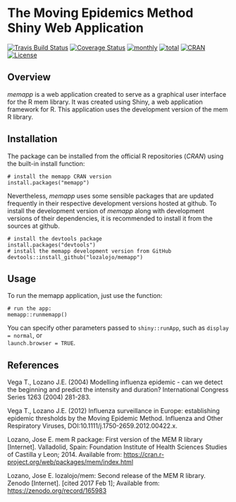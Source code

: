 # The Moving Epidemics Method Shiny Web Application

[![Travis Build Status](https://travis-ci.org/lozalojo/memapp.svg?branch=master)](https://travis-ci.org/lozalojo/memapp)
[![Coverage Status](https://img.shields.io/codecov/c/github/lozalojo/memapp/master.svg)](https://codecov.io/github/lozalojo/memapp?branch=master)
[![monthly](http://cranlogs.r-pkg.org/badges/memapp)](https://www.rpackages.io/package/memapp) 
[![total](http://cranlogs.r-pkg.org/badges/grand-total/memapp)](https://www.rpackages.io/package/memapp)
[![CRAN](http://www.r-pkg.org/badges/version/memapp?color=009999)](https://cran.r-project.org/package=memapp)
[![License](https://img.shields.io/badge/license-GPL%20%28%3E=%202%29-lightgrey.svg?style=flat)](http://www.gnu.org/licenses/gpl-2.0.html)

## Overview

*memapp* is a web application created to serve as a graphical user interface for the R mem library. It was created using Shiny, a web application framework for R. This application uses the development version of the mem R library.

## Installation

The package can be installed from the official R repositories (*CRAN*) using the built-in install function:

```
# install the memapp CRAN version
install.packages("memapp")
```

Nevertheless, *memapp* uses some sensible packages that are updated frequently in their respective development versions hosted at github. To install the development version of *memapp* along with development versions of their dependencies, it is recommended to install it from the sources at github.

```
# install the devtools package
install.packages("devtools")
# install the memapp development version from GitHub
devtools::install_github("lozalojo/memapp")
```

## Usage

To run the memapp application, just use the function:

```
# run the app:
memapp::runmemapp()
```

You can specify other parameters passed to `shiny::runApp`, such as `display = normal`, or  
`launch.browser = TRUE`.

## References

Vega T., Lozano J.E. (2004) Modelling influenza epidemic - can we detect the beginning and predict the intensity and duration? International Congress Series 1263 (2004) 281-283.

Vega T., Lozano J.E. (2012) Influenza surveillance in Europe: establishing epidemic thresholds by the Moving Epidemic Method. Influenza and Other Respiratory Viruses, DOI:10.1111/j.1750-2659.2012.00422.x.

Lozano, Jose E. mem R package: First version of the MEM R library [Internet]. Valladolid, Spain: Foundation Institute of Health Sciences Studies of Castilla y Leon; 2014. Available from: https://cran.r-project.org/web/packages/mem/index.html

Lozano, Jose E. lozalojo/mem: Second release of the MEM R library. Zenodo [Internet]. [cited 2017 Feb 1]; Available from: https://zenodo.org/record/165983
